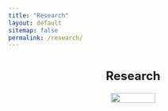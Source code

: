 ```yaml
---
title: "Research"
layout: default
sitemap: false
permalink: /research/
---
```


<style>
  /* Customize the heading styles */
  h3#research {
    font-size: 24px; /* Adjust the font size as needed */
    text-align: center;
    margin: 20px 0; /* Add some margin for spacing */
    font-weight: bold; /* Make the text bold */
  }

  /* Center the container and its content using Flexbox */
  .container {
    display: flex;
    flex-direction: column;
    align-items: center;
    justify-content: center;
    margin-top: 20px; /* Add margin as needed */
  }

  /* Style the image */
  .research-image {
    max-width: 100%; /* Ensure image responsiveness */
    height: auto;
    margin-top: 20px; /* Add margin as needed */
  }
</style>

<div class="container">
<div class="row">
<center>
<h3 id="research">Research</h3>
<img src="{{ site.url }}{{ site.baseurl }}/images/research_page.svg" width="90%"/><br/>
</center>
<br/>
<br/>
</div>
</div>
